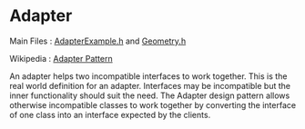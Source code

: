 # Adapter

Main Files : [AdapterExample.h](https://github.com/mafiya69/software-design-patterns/blob/master/Adapter/Adapter/AdapterExample.h) and [Geometry.h](https://github.com/mafiya69/software-design-patterns/blob/master/Adapter/Adapter/Geometry.h)

Wikipedia : [Adapter Pattern](https://en.wikipedia.org/wiki/Adapter_pattern)

An adapter helps two incompatible interfaces to work together. This is the real world definition for an adapter. Interfaces may be incompatible but the inner functionality should suit the need. The Adapter design pattern allows otherwise incompatible classes to work together by converting the interface of one class into an interface expected by the clients.